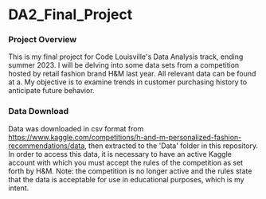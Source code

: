 # DA2_Final_Project

### Project Overview

This is my final project for Code Louisville's Data Analysis track, ending summer 2023. I will be delving into some data sets from a competition hosted by retail fashion brand H&M last year. All relevant data can be found at a. My objective is to examine trends in customer purchasing history to anticipate future behavior.


### Data Download

Data was downloaded in csv format from https://www.kaggle.com/competitions/h-and-m-personalized-fashion-recommendations/data, then extracted to the 'Data' folder in this repository. In order to access this data, it is necessary to have an active Kaggle account with which you must accept the rules of the competition as set forth by H&M. Note: the competition is no longer active and the rules state that the data is acceptable for use in educational purposes, which is my intent. 
